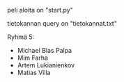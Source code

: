 peli aloita on "start.py"

tietokannan query on "tietokannat.txt"

Ryhmä 5:

- Michael Blas Palpa
- Mim Farha
- Artem Lukianienkov
- Matias Villa
